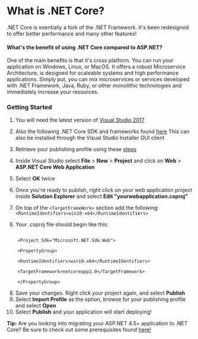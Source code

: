 # What is .NET Core?
.NET Core is esentially a fork of the .NET Framework. It's been redesigned to offer better performance and many other features!

#### What's the benefit of using .NET Core compared to ASP.NET?
One of the main benefits is that it's cross platform. You can run your application on Windows, Linux, or MacOS.
It offers a robust Microservice Architecture, is designed for scaleable systems and high performance applications. Simply put, you can mix microservices or services developed with .NET Framework, Java, Ruby, or other monolithic technologies and immediately increase your resources.

### Getting Started
1. You will need the latest version of [Visual Studio 2017](https://www.visualstudio.com/downloads/)
2. Also the following .NET Core SDK and frameworks found [here](https://www.microsoft.com/net/download/windows) This can also be installed through the Visual Studio Installer GUI client
3. Retrieve your publishing profile using these [steps](https://www.gearhost.com/documentation/how-to-publish-your-app-from-visual-studio)
4. Inside Visual Studio select **File** > **New** > **Project** and click on **Web** > **ASP.NET Core Web Application**
5. Select **OK** twice 
6. Once you're ready to publish, right click on your web application project inside **Solution Explorer** and select **Edit "yourwebapplication.csproj"**
7. On top of the `<TargetFrameWork>` section add the following:
 `<RuntimeIdentifiers>win10-x64</RuntimeIdentifiers>`

8. Your .csproj file should begin like this:


````

    <Project Sdk="Microsoft.NET.Sdk.Web">

    <PropertyGroup>

    <RuntimeIdentifiers>win10-x64</RuntimeIdentifiers>

    <TargetFramework>netcoreapp2.0</TargetFramework>

    </PropertyGroup>
````


8. Save your changes. Right click your project again, and select **Publish**
9. Select **Import Profile** as the option, browse for your publishing profile and select **Open**
10. Select **Publish** and your application will start deploying!


**Tip:** Are you looking into migrating your ASP.NET 4.5+ application to .NET Core? Be sure to check out some prerequisites found [here!](https://docs.microsoft.com/en-us/dotnet/standard/choosing-core-framework-server)
